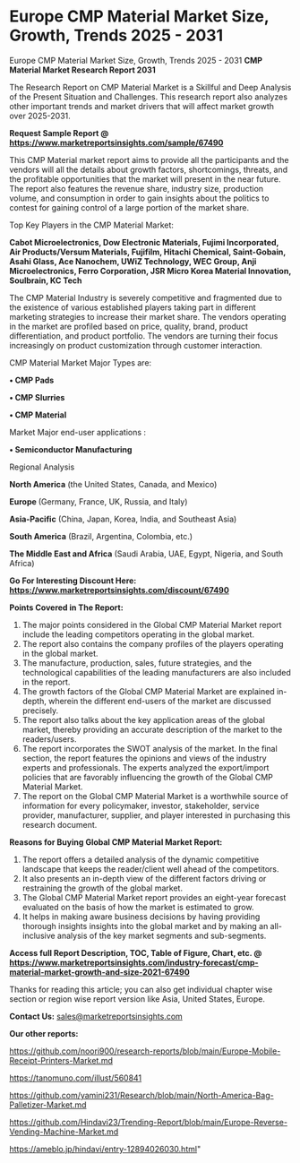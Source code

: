 # Europe CMP Material Market Size, Growth, Trends 2025 - 2031
 Europe CMP Material Market Size, Growth, Trends 2025 - 2031
<strong>CMP Material Market Research Report 2031</strong>

The Research Report on CMP Material Market is a Skillful and Deep Analysis of the Present Situation and Challenges. This research report also analyzes other important trends and market drivers that will affect market growth over 2025-2031.

<strong>Request Sample Report @ <a href=https://www.marketreportsinsights.com/sample/67490>https://www.marketreportsinsights.com/sample/67490</a></strong>

This CMP Material market report aims to provide all the participants and the vendors will all the details about growth factors, shortcomings, threats, and the profitable opportunities that the market will present in the near future. The report also features the revenue share, industry size, production volume, and consumption in order to gain insights about the politics to contest for gaining control of a large portion of the market share.

Top Key Players in the CMP Material Market:

<strong>Cabot Microelectronics, Dow Electronic Materials, Fujimi Incorporated, Air Products/Versum Materials, Fujifilm, Hitachi Chemical, Saint-Gobain, Asahi Glass, Ace Nanochem, UWiZ Technology, WEC Group, Anji Microelectronics, Ferro Corporation, JSR Micro Korea Material Innovation, Soulbrain, KC Tech</strong>

The CMP Material Industry is severely competitive and fragmented due to the existence of various established players taking part in different marketing strategies to increase their market share. The vendors operating in the market are profiled based on price, quality, brand, product differentiation, and product portfolio. The vendors are turning their focus increasingly on product customization through customer interaction.

CMP Material Market Major Types are:

<strong>• CMP Pads

• CMP Slurries

• CMP Material</strong>

Market Major end-user applications :

<strong>• Semiconductor Manufacturing</strong>

Regional Analysis

</u><strong><b>North America</b></strong> (the United States, Canada, and Mexico)

<strong><b>Europe </b></strong>(Germany, France, UK, Russia, and Italy)

<strong><b>Asia-Pacific</b></strong> (China, Japan, Korea, India, and Southeast Asia)

<strong><b>South America</b></strong> (Brazil, Argentina, Colombia, etc.)

<strong><b>The Middle East and Africa</b></strong> (Saudi Arabia, UAE, Egypt, Nigeria, and South Africa)

<strong>Go For Interesting Discount Here: <a href=https://www.marketreportsinsights.com/discount/67490>https://www.marketreportsinsights.com/discount/67490</a></strong>

<strong>Points Covered in The Report:</strong>
<ol>
  <li>The major points considered in the Global CMP Material Market report include the leading competitors operating in the global market.</li>
  <li>The report also contains the company profiles of the players operating in the global market.</li>
  <li>The manufacture, production, sales, future strategies, and the technological capabilities of the leading manufacturers are also included in the report.</li>
  <li>The growth factors of the Global CMP Material Market are explained in-depth, wherein the different end-users of the market are discussed precisely.</li>
  <li>The report also talks about the key application areas of the global market, thereby providing an accurate description of the market to the readers/users.</li>
  <li>The report incorporates the SWOT analysis of the market. In the final section, the report features the opinions and views of the industry experts and professionals. The experts analyzed the export/import policies that are favorably influencing the growth of the Global CMP Material Market.</li>
  <li>The report on the Global CMP Material Market is a worthwhile source of information for every policymaker, investor, stakeholder, service provider, manufacturer, supplier, and player interested in purchasing this research document.</li>
</ol>
<strong>Reasons for Buying Global CMP Material Market Report:</strong>

<ol>
  <li>The report offers a detailed analysis of the dynamic competitive landscape that keeps the reader/client well ahead of the competitors.</li>
  <li>It also presents an in-depth view of the different factors driving or restraining the growth of the global market.</li>
  <li>The Global CMP Material Market report provides an eight-year forecast evaluated on the basis of how the market is estimated to grow.</li>
  <li>It helps in making aware business decisions by having providing thorough insights insights into the global market and by making an all-inclusive analysis of the key market segments and sub-segments.</li>
</ol>
<strong>Access full Report Description, TOC, Table of Figure, Chart, etc. @ <a href=https://www.marketreportsinsights.com/industry-forecast/cmp-material-market-growth-and-size-2021-67490>https://www.marketreportsinsights.com/industry-forecast/cmp-material-market-growth-and-size-2021-67490</a></strong>


Thanks for reading this article; you can also get individual chapter wise section or region wise report version like Asia, United States, Europe.

<strong>Contact Us:</strong>
sales@marketreportsinsights.com

<strong>Our other reports:</strong>

<a href=https://github.com/noori900/research-reports/blob/main/Europe-Mobile-Receipt-Printers-Market.md>https://github.com/noori900/research-reports/blob/main/Europe-Mobile-Receipt-Printers-Market.md</a>

<a href=https://tanomuno.com/illust/560841>https://tanomuno.com/illust/560841</a>

<a href=https://github.com/yamini231/Research/blob/main/North-America-Bag-Palletizer-Market.md>https://github.com/yamini231/Research/blob/main/North-America-Bag-Palletizer-Market.md</a>

<a href=https://github.com/Hindavi23/Trending-Report/blob/main/Europe-Reverse-Vending-Machine-Market.md>https://github.com/Hindavi23/Trending-Report/blob/main/Europe-Reverse-Vending-Machine-Market.md</a>

<a href=https://ameblo.jp/hindavi/entry-12894026030.html>https://ameblo.jp/hindavi/entry-12894026030.html</a>"
